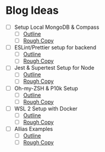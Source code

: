 # Blog Ideas

- [ ] Setup Local MongoDB & Compass
  - [ ] [Outline](https://github.com/cwils021/blogs/blob/rough-copies/Outlines/mongo-outline.md)
  - [ ] [Rough Copy](https://github.com/cwils021/blogs/blob/rough-copies/Rough-Copies/mongo.md)
- [ ] ESLint/Prettier setup for backend
  - [ ] [Outline](https://github.com/cwils021/blogs/blob/rough-copies/Outlines/ESLintPrettier-outline.md)
  - [ ] [Rough Copy](https://github.com/cwils021/blogs/blob/rough-copies/Rough-Copies/ESLintPrettier.md)
- [ ] Jest & Supertest Setup for Node
  - [ ] [Outline](https://github.com/cwils021/blogs/blob/rough-copies/Outlines/Jest-outline.md)
  - [ ] [Rough Copy](https://github.com/cwils021/blogs/blob/rough-copies/Rough-Copies/Jest.md)
- [ ] Oh-my-ZSH & P10k Setup
  - [ ] [Outline](https://github.com/cwils021/blogs/blob/rough-copies/Outlines/ZSHP10k-outline.md)
  - [ ] [Rough Copy](https://github.com/cwils021/blogs/blob/rough-copies/Rough-Copies/ZSHP10k.md)
- [ ] WSL 2 Setup with Docker
  - [ ] [Outline](https://github.com/cwils021/blogs/blob/rough-copies/Outlines/WSL2-outline.md)
  - [ ] [Rough Copy](https://github.com/cwils021/blogs/blob/rough-copies/Rough-Copies/WSL2.md)
- [ ] Allias Examples
  - [ ] [Outline](https://github.com/cwils021/blogs/blob/rough-copies/Outlines/AlliasExamples-outline.md)
  - [ ] [Rough Copy](https://github.com/cwils021/blogs/blob/rough-copies/Rough-Copies/AlliasExamples.md)
